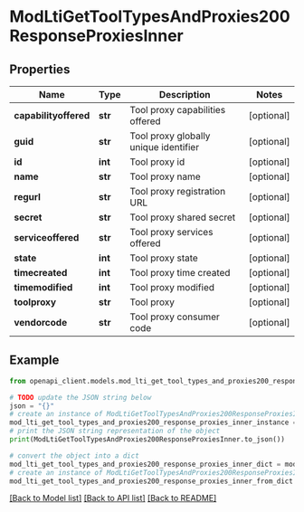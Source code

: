# ModLtiGetToolTypesAndProxies200ResponseProxiesInner


## Properties

Name | Type | Description | Notes
------------ | ------------- | ------------- | -------------
**capabilityoffered** | **str** | Tool proxy capabilities offered | [optional] 
**guid** | **str** | Tool proxy globally unique identifier | [optional] 
**id** | **int** | Tool proxy id | [optional] 
**name** | **str** | Tool proxy name | [optional] 
**regurl** | **str** | Tool proxy registration URL | [optional] 
**secret** | **str** | Tool proxy shared secret | [optional] 
**serviceoffered** | **str** | Tool proxy services offered | [optional] 
**state** | **int** | Tool proxy state | [optional] 
**timecreated** | **int** | Tool proxy time created | [optional] 
**timemodified** | **int** | Tool proxy modified | [optional] 
**toolproxy** | **str** | Tool proxy | [optional] 
**vendorcode** | **str** | Tool proxy consumer code | [optional] 

## Example

```python
from openapi_client.models.mod_lti_get_tool_types_and_proxies200_response_proxies_inner import ModLtiGetToolTypesAndProxies200ResponseProxiesInner

# TODO update the JSON string below
json = "{}"
# create an instance of ModLtiGetToolTypesAndProxies200ResponseProxiesInner from a JSON string
mod_lti_get_tool_types_and_proxies200_response_proxies_inner_instance = ModLtiGetToolTypesAndProxies200ResponseProxiesInner.from_json(json)
# print the JSON string representation of the object
print(ModLtiGetToolTypesAndProxies200ResponseProxiesInner.to_json())

# convert the object into a dict
mod_lti_get_tool_types_and_proxies200_response_proxies_inner_dict = mod_lti_get_tool_types_and_proxies200_response_proxies_inner_instance.to_dict()
# create an instance of ModLtiGetToolTypesAndProxies200ResponseProxiesInner from a dict
mod_lti_get_tool_types_and_proxies200_response_proxies_inner_from_dict = ModLtiGetToolTypesAndProxies200ResponseProxiesInner.from_dict(mod_lti_get_tool_types_and_proxies200_response_proxies_inner_dict)
```
[[Back to Model list]](../README.md#documentation-for-models) [[Back to API list]](../README.md#documentation-for-api-endpoints) [[Back to README]](../README.md)


